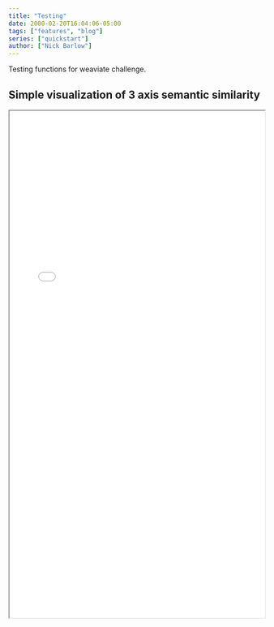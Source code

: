 ```yaml
---
title: "Testing"
date: 2000-02-20T16:04:06-05:00
tags: ["features", "blog"]
series: ["quickstart"]
author: ["Nick Barlow"]
---
```


Testing functions for weaviate challenge.

## Simple visualization of 3 axis semantic similarity


<iframe src="/temp-plot.html" width="100%" height="1000"></iframe>
